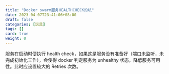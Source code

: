 ```yaml
---
title: "Docker swarm服务HEALTHCHECK的坑"
date: 2023-04-07T23:41:06+08:00
draft: false
categories: [玩具]
tags: []
card: true
weight: 0
---
```


服务在启动时便执行 health check，如果这是服务没有准备好（端口未监听，未完成初始化工作），会使得 docker 判定服务为 unhealthy 状态，降低服务可用性。此时应设置较大的 Retries 次数。
